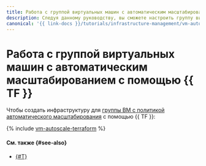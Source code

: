 ```yaml
---
title: Работа с группой виртуальных машин с автоматическим масштабированием с помощью {{ TF }}
description: Следуя данному руководству, вы сможете настроить группу виртуальных машин с политикой автоматического масштабирования с помощью {{ TF }}.
canonical: '{{ link-docs }}/tutorials/infrastructure-management/vm-autoscale/terraform'
---
```


# Работа с группой виртуальных машин с автоматическим масштабированием с помощью {{ TF }}


Чтобы создать инфраструктуру для [группы ВМ с политикой автоматического масштабирования](index.md) с помощью {{ TF }}:

{% include [vm-autoscale-terraform](../../../_tutorials/infrastructure/vm-autoscale-terraform.md) %}

#### См. также {#see-also}

* [{#T}](console.md)